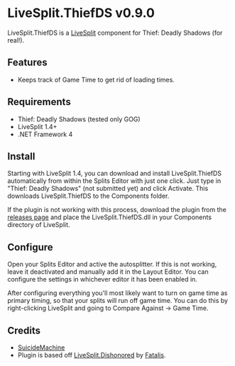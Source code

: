 ﻿LiveSplit.ThiefDS v0.9.0
=====================

LiveSplit.ThiefDS is a [LiveSplit](http://livesplit.org/) component for Thief: Deadly Shadows (for real!).

Features
--------
  * Keeps track of Game Time to get rid of loading times.

Requirements
------------

  * Thief: Deadly Shadows (tested only GOG)
  * LiveSplit 1.4+
  * .NET Framework 4  

Install
-------
Starting with LiveSplit 1.4, you can download and install LiveSplit.ThiefDS automatically from within the Splits Editor with just one click. Just type in "Thief: Deadly Shadows" (not submitted yet) and click Activate. This downloads LiveSplit.ThiefDS to the Components folder.

If the plugin is not working with this process, download the plugin from the [releases page](https://github.com/SuiMachine/LiveSplit.ThiefDS/releases) and place the LiveSplit.ThiefDS.dll in your Components directory of LiveSplit.

Configure
---------
Open your Splits Editor and active the autosplitter. If this is not working, leave it deactivated and manually add it in the Layout Editor. You can configure the settings in whichever editor it has been enabled in.

After configuring everything you'll most likely want to turn on game time as primary timing, so that your splits will run off game time. You can do this by right-clicking LiveSplit and going to Compare Against -> Game Time.


Credits
-------
  * [SuicideMachine](http://twitch.tv/suicidemachine)
  * Plugin is based off [LiveSplit.Dishonored](https://github.com/fatalis/LiveSplit.Dishonored) by [Fatalis](http://twitch.tv/fatalis_).
